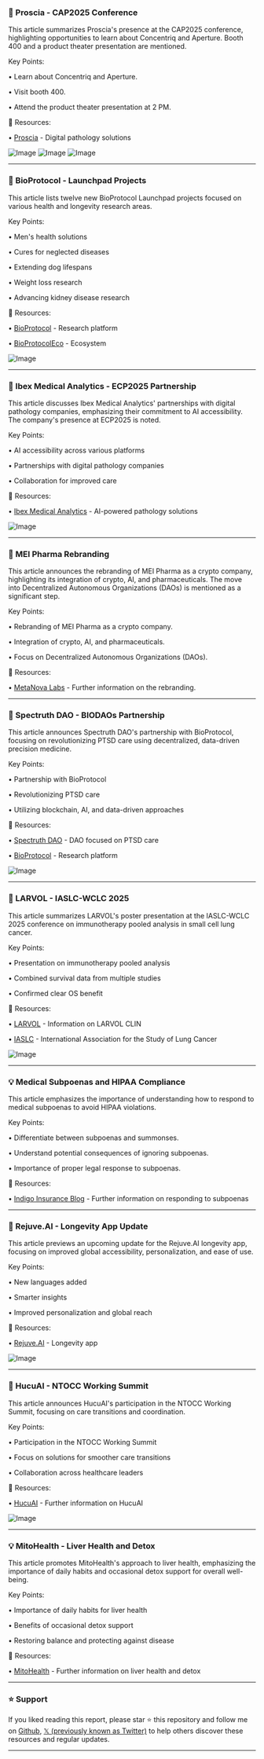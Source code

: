 ### 🚀  Proscia - CAP2025 Conference

This article summarizes Proscia's presence at the CAP2025 conference, highlighting opportunities to learn about Concentriq and Aperture.  Booth 400 and a product theater presentation are mentioned.

Key Points:

• Learn about Concentriq and Aperture.


• Visit booth 400.


• Attend the product theater presentation at 2 PM.


🔗 Resources:

• [Proscia](https://x.com/Proscia) - Digital pathology solutions


![Image](https://pbs.twimg.com/media/G0zmkwrXAAAeP0R?format=jpg&name=small)
![Image](https://pbs.twimg.com/media/G0zmkw4XQAA-ZPW?format=jpg&name=360x360)
![Image](https://pbs.twimg.com/media/G0zmkw8WUAAR9IS?format=jpg&name=360x360)

---
### 🤖 BioProtocol - Launchpad Projects

This article lists twelve new BioProtocol Launchpad projects focused on various health and longevity research areas.

Key Points:

• Men's health solutions


• Cures for neglected diseases


• Extending dog lifespans


• Weight loss research


• Advancing kidney disease research


🔗 Resources:

• [BioProtocol](https://x.com/BioProtocol) - Research platform


• [BioProtocolEco](https://x.com/BioProtocolEco) - Ecosystem


![Image](https://pbs.twimg.com/media/G0zMlmMWAAAUD-v?format=jpg&name=small)

---
### 🤖 Ibex Medical Analytics - ECP2025 Partnership

This article discusses Ibex Medical Analytics' partnerships with digital pathology companies, emphasizing their commitment to AI accessibility.  The company's presence at ECP2025 is noted.

Key Points:

• AI accessibility across various platforms


• Partnerships with digital pathology companies


• Collaboration for improved care


🔗 Resources:

• [Ibex Medical Analytics](https://x.com/IbexMedAx) - AI-powered pathology solutions


![Image](https://pbs.twimg.com/media/G0qAhDRXAAA2BMy?format=jpg&name=small)

---
### 🤖 MEI Pharma Rebranding

This article announces the rebranding of MEI Pharma as a crypto company, highlighting its integration of crypto, AI, and pharmaceuticals.  The move into Decentralized Autonomous Organizations (DAOs) is mentioned as a significant step.

Key Points:

• Rebranding of MEI Pharma as a crypto company.


• Integration of crypto, AI, and pharmaceuticals.


• Focus on Decentralized Autonomous Organizations (DAOs).


🔗 Resources:

• [MetaNova Labs](https://x.com/metanova_labs) - Further information on the rebranding.


---
### 🤖 Spectruth DAO - BIODAOs Partnership

This article announces Spectruth DAO's partnership with BioProtocol, focusing on revolutionizing PTSD care using decentralized, data-driven precision medicine.

Key Points:

• Partnership with BioProtocol


• Revolutionizing PTSD care


• Utilizing blockchain, AI, and data-driven approaches


🔗 Resources:

• [Spectruth DAO](https://x.com/SpectruthDAO) -  DAO focused on PTSD care


• [BioProtocol](https://x.com/BioProtocol) - Research platform


![Image](https://pbs.twimg.com/media/G0qM5UsXUAAXkjj?format=jpg&name=small)

---
### 🤖 LARVOL - IASLC-WCLC 2025

This article summarizes LARVOL's poster presentation at the IASLC-WCLC 2025 conference on immunotherapy pooled analysis in small cell lung cancer.

Key Points:

• Presentation on immunotherapy pooled analysis


• Combined survival data from multiple studies


• Confirmed clear OS benefit


🔗 Resources:

• [LARVOL](https://x.com/Larvol) -  Information on LARVOL CLIN


• [IASLC](https://x.com/IASLC) - International Association for the Study of Lung Cancer


![Image](https://pbs.twimg.com/media/G0qJ0swbsAATNRS?format=jpg&name=small)

---
### 💡 Medical Subpoenas and HIPAA Compliance

This article emphasizes the importance of understanding how to respond to medical subpoenas to avoid HIPAA violations.

Key Points:

• Differentiate between subpoenas and summonses.


• Understand potential consequences of ignoring subpoenas.


• Importance of proper legal response to subpoenas.


🔗 Resources:

• [Indigo Insurance Blog](https://getindigo.com/blog/subpoena-) - Further information on responding to subpoenas


---
### 🚀 Rejuve.AI - Longevity App Update

This article previews an upcoming update for the Rejuve.AI longevity app, focusing on improved global accessibility, personalization, and ease of use.

Key Points:

• New languages added


• Smarter insights


• Improved personalization and global reach


🔗 Resources:

• [Rejuve.AI](https://x.com/Rejuve_AI) - Longevity app


![Image](https://pbs.twimg.com/media/G0qH7t2XoAAZx4-?format=jpg&name=small)

---
### 🤖 HucuAI - NTOCC Working Summit

This article announces HucuAI's participation in the NTOCC Working Summit, focusing on care transitions and coordination.

Key Points:

• Participation in the NTOCC Working Summit


• Focus on solutions for smoother care transitions


• Collaboration across healthcare leaders


🔗 Resources:

• [HucuAI](https://x.com/HucuAI) - Further information on HucuAI


![Image](https://pbs.twimg.com/media/G0lvXljWAAAd4t1?format=jpg&name=small)

---
### 💡 MitoHealth - Liver Health and Detox

This article promotes MitoHealth's approach to liver health, emphasizing the importance of daily habits and occasional detox support for overall well-being.

Key Points:

• Importance of daily habits for liver health


• Benefits of occasional detox support


• Restoring balance and protecting against disease


🔗 Resources:

• [MitoHealth](https://x.com/usemitohealth) - Further information on liver health and detox


---

### ⭐️ Support

If you liked reading this report, please star ⭐️ this repository and follow me on [Github](https://github.com/Drix10), [𝕏 (previously known as Twitter)](https://x.com/DRIX_10_) to help others discover these resources and regular updates.

---